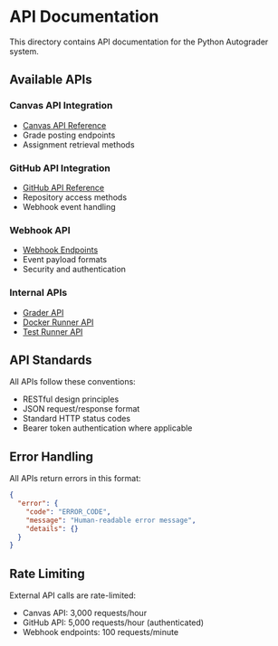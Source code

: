 # API Documentation

This directory contains API documentation for the Python Autograder system.

## Available APIs

### Canvas API Integration
- [Canvas API Reference](canvas_api.md)
- Grade posting endpoints
- Assignment retrieval methods

### GitHub API Integration  
- [GitHub API Reference](github_api.md)
- Repository access methods
- Webhook event handling

### Webhook API
- [Webhook Endpoints](webhook_api.md)
- Event payload formats
- Security and authentication

### Internal APIs
- [Grader API](grader_api.md)
- [Docker Runner API](docker_api.md)
- [Test Runner API](test_runner_api.md)

## API Standards

All APIs follow these conventions:
- RESTful design principles
- JSON request/response format
- Standard HTTP status codes
- Bearer token authentication where applicable

## Error Handling

All APIs return errors in this format:
```json
{
  "error": {
    "code": "ERROR_CODE",
    "message": "Human-readable error message",
    "details": {}
  }
}
```

## Rate Limiting

External API calls are rate-limited:
- Canvas API: 3,000 requests/hour
- GitHub API: 5,000 requests/hour (authenticated)
- Webhook endpoints: 100 requests/minute